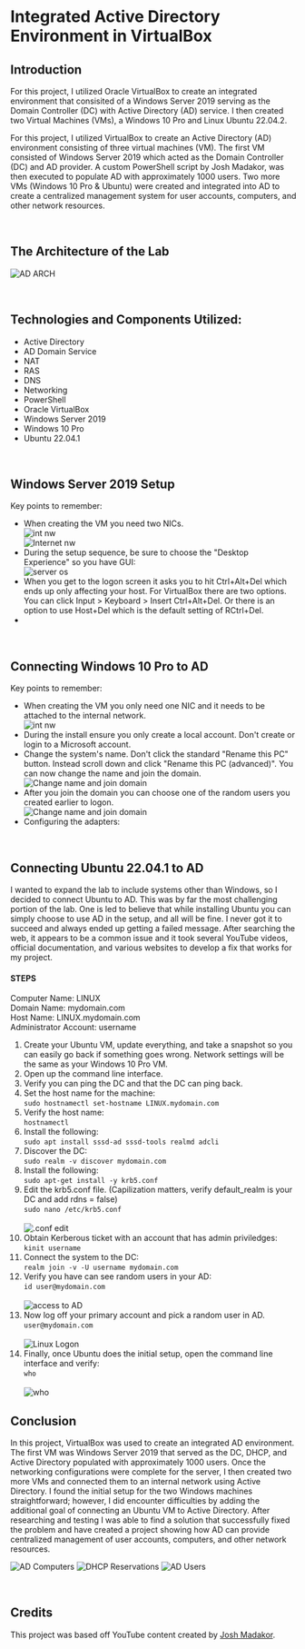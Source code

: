 # Integrated Active Directory Environment in VirtualBox

## Introduction

For this project, I utilized Oracle VirtualBox to create an integrated environment that consisited of a Windows Server 2019 serving as the Domain Controller (DC) with Active Directory (AD) service. I then created two Virtual Machines (VMs), a Windows 10 Pro and Linux Ubuntu 22.04.2.   


For this project, I utilized VirtualBox to create an Active Directory (AD) environment consisting of three virtual machines (VM). The first VM consisted of Windows Server 2019 which acted as the Domain Controller (DC) and AD provider. A custom PowerShell script by Josh Madakor, was then executed to populate AD with approximately 1000 users. Two more VMs (Windows 10 Pro & Ubuntu) were created and integrated into AD to create a centralized management system for user accounts, computers, and other network resources. 

<br />

## The Architecture of the Lab

![AD ARCH](https://i.imgur.com/JW4alB6.png)

<br />

## Technologies and Components Utilized:

- Active Directory
- AD Domain Service
- NAT
- RAS
- DNS
- Networking
- PowerShell
- Oracle VirtualBox
- Windows Server 2019
- Windows 10 Pro
- Ubuntu 22.04.1

<br />

## Windows Server 2019 Setup

Key points to remember:

- When creating the VM you need two NICs. <br> ![int nw](https://i.imgur.com/ITXfdqSl.png) <br> ![Internet nw](https://i.imgur.com/1pGAsAil.png)
- During the setup sequence, be sure to choose the "Desktop Experience" so you have GUI: <br> ![server os](https://i.imgur.com/XyC9XDKl.png) 
- When you get to the logon screen it asks you to hit Ctrl+Alt+Del which ends up only affecting your host. For VirtualBox there are two options. You can click Input > Keyboard > Insert Ctrl+Alt+Del. Or there is an option to use Host+Del which is the default setting of RCtrl+Del.
-

<br />

## Connecting Windows 10 Pro to AD

Key points to remember:

- When creating the VM you only need one NIC and it needs to be attached to the internal network. <br> ![int nw](https://i.imgur.com/ITXfdqSl.png)
- During the install ensure you only create a local account. Don't create or login to a Microsoft account.
- Change the system's name. Don't click the standard "Rename this PC" button. Instead scroll down and click "Rename this PC (advanced)". You can now change the name and join the domain. <br> ![Change name and join domain](https://i.imgur.com/96BzAlim.png)
- After you join the domain you can choose one of the random users you created earlier to logon. <br> ![Change name and join domain](https://i.imgur.com/ToE60Pgm.png)
- Configuring the adapters:





<br />

## Connecting Ubuntu 22.04.1 to AD

I wanted to expand the lab to include systems other than Windows, so I decided to connect Ubuntu to AD. This was by far the most challenging portion of the lab. One is led to believe that while installing Ubuntu you can simply choose to use AD in the setup, and all will be fine. I never got it to succeed and always ended up getting a failed message. After searching the web, it appears to be a common issue and it took several YouTube videos, official documentation, and various websites to develop a fix that works for my project. 

#### STEPS

Computer Name: LINUX <br>
Domain Name: mydomain.com <br>
Host Name: LINUX.mydomain.com <br>
Administrator Account: username

  1. Create your Ubuntu VM, update everything, and take a snapshot so you can easily go back if something goes wrong. Network settings will be the same as your  Windows 10 Pro VM.
  3. Open up the command line interface.
  5. Verify you can ping the DC and that the DC can ping back.
  6. Set the host name for the machine: <br> ```sudo hostnamectl set-hostname LINUX.mydomain.com```
  7. Verify the host name: <br> ```hostnamectl```
  8. Install the following: <br> ```sudo apt install sssd-ad sssd-tools realmd adcli```
  9. Discover the DC: <br> ```sudo realm -v discover mydomain.com```
  10. Install the following: <br> ```sudo apt-get install -y krb5.conf```
  11. Edit the krb5.conf file. (Capilization matters, verify default_realm is your DC and add rdns = false) <br> ```sudo nano /etc/krb5.conf``` <br> <br>
![.conf edit](https://i.imgur.com/uTKdqMWl.png)
  11. Obtain Kerberous ticket with an account that has admin priviledges: <br> ```kinit username```
  12. Connect the system to the DC: <br> ```realm join -v -U username mydomain.com```
  14. Verify you have can see random users in your AD: <br> ```id user@mydomain.com``` <br> <br> ![access to AD](https://i.imgur.com/vrfmAnDl.png)
  15. Now log off your primary account and pick a random user in AD. <br> ```user@mydomain.com``` <br> <br> ![Linux Logon](https://i.imgur.com/TAy4kSNl.png)
  16. Finally, once Ubuntu does the initial setup, open the command line interface and verify: <br> ```who``` <br> <br> ![who](https://i.imgur.com/s2djFZ3l.png)

## Conclusion

In this project, VirtualBox was used to create an integrated AD environment. The first VM was Windows Server 2019 that served as the DC, DHCP, and Active Directory populated with approximately 1000 users. Once the networking configurations were complete for the server, I then created two more VMs and connected them to an internal network using Active Directory. I found the initial setup for the two Windows machines straightforward; however, I did encounter difficulties by adding the additional goal of connecting an Ubuntu VM to Active Directory. After researching and testing I was able to find a solution that successfully fixed the problem and have created a project showing how AD can provide centralized management of user accounts, computers, and other network resources.   

![AD Computers](https://i.imgur.com/yGbJT3Il.png)
![DHCP Reservations](https://i.imgur.com/BHs2LzLl.png)
![AD Users](https://i.imgur.com/CG0Pu8vl.png)

<br />

## Credits

This project was based off YouTube content created by [Josh Madakor](https://www.youtube.com/watch?v=MHsI8hJmggI&t=8s).


